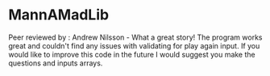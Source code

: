 # MannAMadLib

Peer reviewed by : Andrew Nilsson - What a great story! The program works great and couldn't find any issues with validating for play again input. If you would like to improve this code in the future I would suggest you make the questions and inputs arrays.
